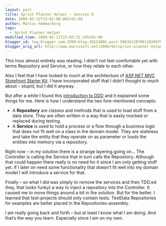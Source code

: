 ```yaml
---
layout: post
title: Sprint Planner Helper – Session 8
date: 2009-02-12T23:02:00.001+01:00
author: Marcus Hammarberg
tags:
  - Sprint Planner Helper
modified_time: 2009-02-12T23:03:22.105+01:00
blogger_id: tag:blogger.com,1999:blog-36533086.post-5063613979911026979
blogger_orig_url: http://www.marcusoft.net/2009/02/sprint-planner-helper-session-9.html
---
```



This hour almost entirely was reading. I didn’t not feel comfortable yet
with terms Repository and Service, or how they relate to each other.

Also I feel that I have looked to much at the architecture of [ASP.NET
MVC Storefront Starter
Kit](http://www.asp.net/learn/mvc-videos/#MVCStorefrontStarterKit). I
have incorporated stuff that I didn’t thought to much about – stupid,
but I did it anyway.

But after a while I found this [introduction to
DDD](http://msdn.microsoft.com/en-us/magazine/dd419654.aspx) and it
explained some things for me. Here is how I understand the two
fore-mentioned concepts:

-   A **Repository** are classes and methods that is used to load stuff
    from a data store. They are often written in a way that is easily
    mocked or replaced during testing.
-   A **Service** is used to hold a process or a flow through a business
    logic that does not fit well on a class in the domain model. They
    are stateless and take the entity that they operate on as parameter
    or loads the entities into memory via a repository.

Right now – in my solution there is a strange layering going on… The
Controller is calling the Service that in turn calls the Repository.
Although that could happen there really is no need for it since I am
only getting stuff yet. If I later on need some functionality that
doesn’t fit well into my domain model I will introduce a service for
that.

Finally – so what I did was simply to remove the services and then
TDD:ed (hey, that looks funky) a way to inject a repository into the
Controller. It caused me to move things around a bit in the solution.
But for the better. I learned that test-projects should only contain
tests. TestData Repositories for examples are better placed in the
Repositories-assembly.

I am really going back and forth – but at least I know what I am doing.
And that’s the way you learn. Especially since I am on my own.
